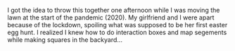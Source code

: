 I got the idea to throw this together one afternoon while I was moving the lawn at the start of the pandemic (2020). My girlfriend and I were apart because of the lockdown, spoiling what was supposed to be her first easter egg hunt. I realized I knew how to do interaction boxes and map segements while making squares in the backyard...
